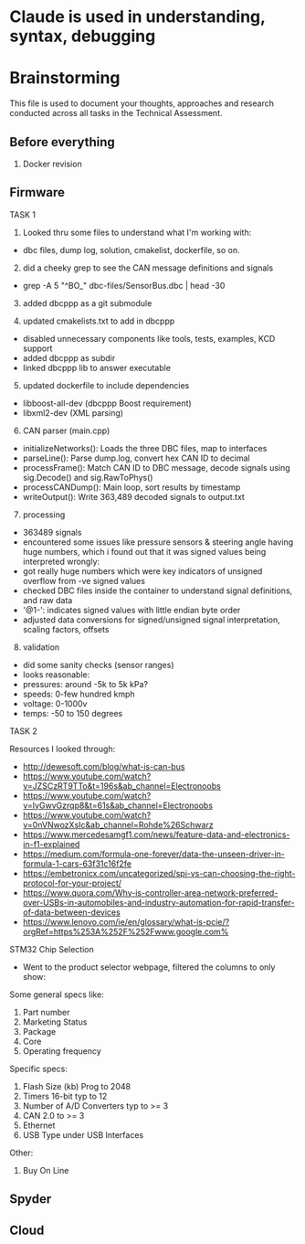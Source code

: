 # Claude is used in understanding, syntax, debugging
# Brainstorming

This file is used to document your thoughts, approaches and research conducted across all tasks in the Technical Assessment.

## Before everything

1. Docker revision

## Firmware

TASK 1

1. Looked thru some files to understand what I'm working with:
- dbc files, dump log, solution, cmakelist, dockerfile, so on.

2. did a cheeky grep to see the CAN message definitions and signals
- grep -A 5 "^BO_" dbc-files/SensorBus.dbc | head -30

3. added dbcppp as a git submodule

4. updated cmakelists.txt to add in dbcppp
- disabled unnecessary components like tools, tests, examples, KCD support
- added dbcppp as subdir
- linked dbcppp lib to answer executable

5. updated dockerfile to include dependencies
- libboost-all-dev (dbcppp Boost requirement)
- libxml2-dev (XML parsing)

6. CAN parser (main.cpp)
- initializeNetworks(): Loads the three DBC files, map to interfaces
- parseLine(): Parse dump.log,  convert hex CAN ID to decimal
- processFrame(): Match CAN ID to DBC message, decode signals using sig.Decode() and sig.RawToPhys()
- processCANDump(): Main loop, sort results by timestamp
- writeOutput(): Write 363,489 decoded signals to output.txt

7. processing
- 363489 signals
- encountered some issues like pressure sensors & steering angle having huge numbers,
which i found out that it was signed values being interpreted wrongly:
- got really huge numbers which were key indicators of unsigned overflow from -ve signed values
- checked DBC files inside the container to understand signal definitions, and raw data
- '@1-': indicates signed values with little endian byte order
- adjusted data conversions for signed/unsigned signal interpretation, scaling factors, offsets

8. validation
- did some sanity checks (sensor ranges)
- looks reasonable:
- pressures: around -5k to 5k kPa?
- speeds: 0-few hundred kmph
- voltage: 0-1000v
- temps: -50 to 150 degrees

TASK 2

Resources I looked through:

- http://dewesoft.com/blog/what-is-can-bus
- https://www.youtube.com/watch?v=JZSCzRT9TTo&t=196s&ab_channel=Electronoobs
- https://www.youtube.com/watch?v=IyGwvGzrqp8&t=61s&ab_channel=Electronoobs
- https://www.youtube.com/watch?v=0nVNwozXsIc&ab_channel=Rohde%26Schwarz
- https://www.mercedesamgf1.com/news/feature-data-and-electronics-in-f1-explained
- https://medium.com/formula-one-forever/data-the-unseen-driver-in-formula-1-cars-63f31c16f2fe
- https://embetronicx.com/uncategorized/spi-vs-can-choosing-the-right-protocol-for-your-project/
- https://www.quora.com/Why-is-controller-area-network-preferred-over-USBs-in-automobiles-and-industry-automation-for-rapid-transfer-of-data-between-devices
- https://www.lenovo.com/ie/en/glossary/what-is-pcie/?orgRef=https%253A%252F%252Fwww.google.com%

STM32 Chip Selection

- Went to the product selector webpage, filtered the columns to only show:

Some general specs like:
1. Part number
2. Marketing Status
3. Package
4. Core
5. Operating frequency

Specific specs:
1. Flash Size (kb) Prog to 2048
2. Timers 16-bit typ to 12
3. Number of A/D Converters typ to >= 3
4. CAN 2.0 to >= 3
5. Ethernet
6. USB Type under USB Interfaces

Other:
1. Buy On Line

## Spyder

## Cloud